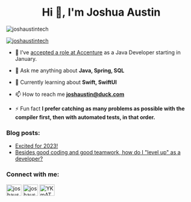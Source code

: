 <h1 align="center">Hi 👋, I'm Joshua Austin</h1>

<p align="left"> <img src="https://komarev.com/ghpvc/?username=joshaustintech&label=Profile%20views&color=0e75b6&style=flat-square" alt="joshaustintech" /> </p>

<p align="left"> <a href="https://twitter.com/joshaustintech" target="blank"><img src="https://img.shields.io/twitter/follow/joshaustintech?logo=twitter&style=for-the-badge" alt="joshaustintech" /></a> </p>

- 🧳 I’ve [accepted a role at Accenture](https://www.linkedin.com/posts/joshaustintech_newjob-java-activity-7013135642708623360-_J9S?utm_source=share&utm_medium=member_desktop) as a Java Developer starting in January.

- 💬 Ask me anything about **Java, Spring, SQL**

- 📱 Currently learning about **Swift, SwiftUI**

- 📫 How to reach me **joshaustin@duck.com**

- ⚡ Fun fact **I prefer catching as many problems as possible with the compiler first, then with automated tests, in that order.**

### Blog posts:
<!-- BLOG-POST-LIST:START -->
- [Excited for 2023!](https://dev.to/joshaustintech/excited-for-2023-4939)
- [Besides good coding and good teamwork, how do I &quot;level up&quot; as a developer?](https://dev.to/joshaustintech/besides-good-coding-and-good-teamwork-how-do-i-level-up-as-a-developer-5ff)
<!-- BLOG-POST-LIST:END -->

<h3 align="left">Connect with me:</h3>
<p align="left">
<a href="https://twitter.com/joshaustintech" target="blank"><img align="center" src="https://raw.githubusercontent.com/rahuldkjain/github-profile-readme-generator/master/src/images/icons/Social/twitter.svg" alt="joshaustintech" height="30" width="40" /></a>
<a href="https://linkedin.com/in/joshaustintech" target="blank"><img align="center" src="https://raw.githubusercontent.com/rahuldkjain/github-profile-readme-generator/master/src/images/icons/Social/linked-in-alt.svg" alt="joshaustintech" height="30" width="40" /></a>
<a href="https://discord.gg/YKmAT7KzMY" target="blank"><img align="center" src="https://raw.githubusercontent.com/rahuldkjain/github-profile-readme-generator/master/src/images/icons/Social/discord.svg" alt="YKmAT7KzMY" height="30" width="40" /></a>
<a rel="me" href="https://joshaustin.xyz/@josh" target="blank"></a>
</p>
